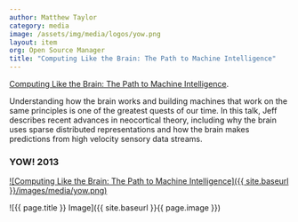 ```yaml
---
author: Matthew Taylor
category: media
image: /assets/img/media/logos/yow.png
layout: item
org: Open Source Manager
title: "Computing Like the Brain: The Path to Machine Intelligence"
---
```


<a href="http://yow.eventer.com/yow-2013-1080/computing-like-the-brain-the-path-to-machine-intelligence-by-jeff-hawkins-1408" title="Computing Like the Brain: The Path to Machine Intelligence">Computing Like the Brain: The Path to Machine Intelligence</a>.

Understanding how the brain works and building machines that work on the same
principles is one of the greatest quests of our time. In this talk, Jeff
describes recent advances in neocortical theory, including why the brain uses
sparse distributed representations and how the brain makes predictions from high
velocity sensory data streams.

### YOW! 2013

[![Computing Like the Brain: The Path to Machine Intelligence]({{ site.baseurl }}/images/media/yow.png)](http://yow.eventer.com/yow-2013-1080/computing-like-the-brain-the-path-to-machine-intelligence-by-jeff-hawkins-1408)

![{{ page.title }} Image]({{ site.baseurl }}{{ page.image }})
